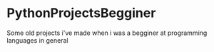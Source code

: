 # PythonProjectsBegginer
Some old projects i've made when i was a begginer at programming languages in general
